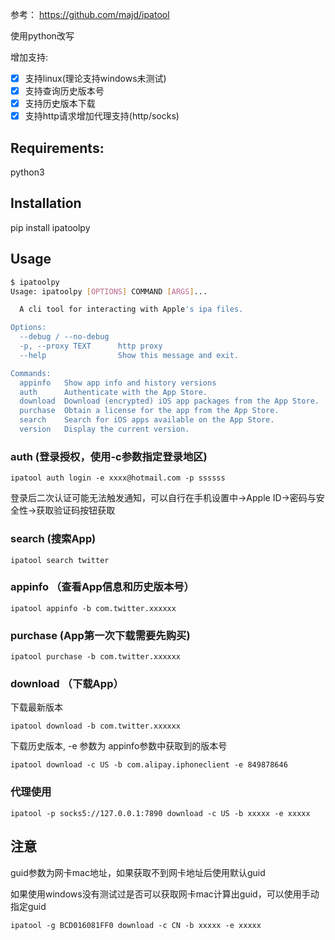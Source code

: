参考： https://github.com/majd/ipatool

使用python改写

增加支持:

* [x] 支持linux(理论支持windows未测试)
* [x] 支持查询历史版本号
* [x] 支持历史版本下载
* [x] 支持http请求增加代理支持(http/socks)

## Requirements:

python3

## Installation

pip install ipatoolpy

## Usage

```bash
$ ipatoolpy 
Usage: ipatoolpy [OPTIONS] COMMAND [ARGS]...

  A cli tool for interacting with Apple's ipa files.

Options:
  --debug / --no-debug
  -p, --proxy TEXT      http proxy
  --help                Show this message and exit.

Commands:
  appinfo   Show app info and history versions
  auth      Authenticate with the App Store.
  download  Download (encrypted) iOS app packages from the App Store.
  purchase  Obtain a license for the app from the App Store.
  search    Search for iOS apps available on the App Store.
  version   Display the current version.

```

### auth (登录授权，使用-c参数指定登录地区)

`ipatool auth login -e xxxx@hotmail.com -p ssssss`

登录后二次认证可能无法触发通知，可以自行在手机设置中->Apple ID->密码与安全性->获取验证码按钮获取

### search (搜索App)

`ipatool search twitter`

### appinfo （查看App信息和历史版本号）

`ipatool appinfo -b com.twitter.xxxxxx`

### purchase (App第一次下载需要先购买)

`ipatool purchase -b com.twitter.xxxxxx`

### download （下载App）

下载最新版本

`ipatool download -b com.twitter.xxxxxx`

下载历史版本, -e 参数为 appinfo参数中获取到的版本号

`ipatool download -c US -b com.alipay.iphoneclient -e 849878646`

### 代理使用

`ipatool -p socks5://127.0.0.1:7890 download -c US -b xxxxx -e xxxxx`

## 注意

guid参数为网卡mac地址，如果获取不到网卡地址后使用默认guid

如果使用windows没有测试过是否可以获取网卡mac计算出guid，可以使用手动指定guid

`ipatool -g BCD016081FF0 download -c CN -b xxxxx -e xxxxx`
